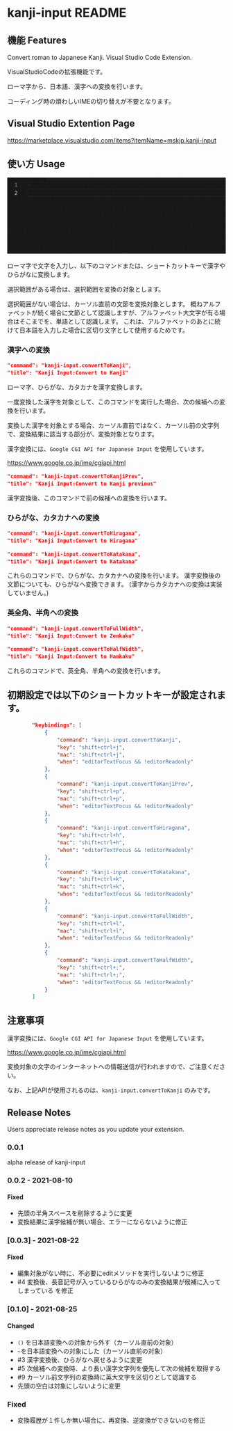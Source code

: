 # kanji-input README

## 機能 Features

Convert roman to Japanese Kanji.
Visual Studio Code Extension.

VisualStudioCodeの拡張機能です。

ローマ字から、日本語、漢字への変換を行います。

コーディング時の煩わしいIMEの切り替えが不要となります。

## Visual Studio Extention Page

https://marketplace.visualstudio.com/items?itemName=mskjp.kanji-input

## 使い方 Usage

![使い方](image/kanji-input-usage.gif "usage")

ローマ字で文字を入力し、以下のコマンドまたは、ショートカットキーで漢字やひらがなに変換します。

選択範囲がある場合は、選択範囲を変換の対象とします。

選択範囲がない場合は、カーソル直前の文節を変換対象とします。
概ねアルファベットが続く場合に文節として認識しますが、アルファベット大文字が有る場合はそこまでを、単語として認識します。
これは、アルファベットのあとに続けて日本語を入力した場合に区切り文字として使用するためです。

### 漢字への変換

```json
"command": "kanji-input.convertToKanji",
"title": "Kanji Input:Convert to Kanji"
```

ローマ字、ひらがな、カタカナを漢字変換します。

一度変換した漢字を対象として、このコマンドを実行した場合、次の候補への変換を行います。

変換した漢字を対象とする場合、カーソル直前ではなく、カーソル前の文字列で、変換結果に該当する部分が、変換対象となります。

漢字変換には、`Google CGI API for Japanese Input` を使用しています。

https://www.google.co.jp/ime/cgiapi.html

```json
"command": "kanji-input.convertToKanjiPrev",
"title": "Kanji Input:Convert to Kanji previous"
```

漢字変換後、このコマンドで前の候補への変換を行います。

### ひらがな、カタカナへの変換

```json
"command": "kanji-input.convertToHiragana",
"title": "Kanji Input:Convert to Hiragana"
```

```json
"command": "kanji-input.convertToKatakana",
"title": "Kanji Input:Convert to Katakana"
```

これらのコマンドで、ひらがな、カタカナへの変換を行います。
漢字変換後の文節についても、ひらがなへ変換できます。
(漢字からカタカナへの変換は実装していません。)

### 英全角、半角への変換

```json
"command": "kanji-input.convertToFullWidth",
"title": "Kanji Input:Convert to Zenkaku"
```

```json
"command": "kanji-input.convertToHalfWidth",
"title": "Kanji Input:Convert to Hankaku"
```

これらのコマンドで、英全角、半角への変換を行います。

## 初期設定では以下のショートカットキーが設定されます。

```json
        "keybindings": [
            {
                "command": "kanji-input.convertToKanji",
                "key": "shift+ctrl+j",
                "mac": "shift+ctrl+j",
                "when": "editorTextFocus && !editorReadonly"
            },
            {
                "command": "kanji-input.convertToKanjiPrev",
                "key": "shift+ctrl+p",
                "mac": "shift+ctrl+p",
                "when": "editorTextFocus && !editorReadonly"
            },
            {
                "command": "kanji-input.convertToHiragana",
                "key": "shift+ctrl+h",
                "mac": "shift+ctrl+h",
                "when": "editorTextFocus && !editorReadonly"
            },
            {
                "command": "kanji-input.convertToKatakana",
                "key": "shift+ctrl+k",
                "mac": "shift+ctrl+k",
                "when": "editorTextFocus && !editorReadonly"
            },
            {
                "command": "kanji-input.convertToFullWidth",
                "key": "shift+ctrl+l",
                "mac": "shift+ctrl+l",
                "when": "editorTextFocus && !editorReadonly"
            },
            {
                "command": "kanji-input.convertToHalfWidth",
                "key": "shift+ctrl+;",
                "mac": "shift+ctrl+;",
                "when": "editorTextFocus && !editorReadonly"
            }
        ]
```

## 注意事項

漢字変換には、`Google CGI API for Japanese Input` を使用しています。

https://www.google.co.jp/ime/cgiapi.html

変換対象の文字のインターネットへの情報送信が行われますので、ご注意ください。

なお、上記APIが使用されるのは、`kanji-input.convertToKanji` のみです。

## Release Notes

Users appreciate release notes as you update your extension.

### 0.0.1

alpha release of kanji-input

### 0.0.2 - 2021-08-10

#### Fixed

- 先頭の半角スペースを削除するように変更
- 変換結果に漢字候補が無い場合、エラーにならないように修正

### [0.0.3] - 2021-08-22

#### Fixed

- 編集対象がない時に、不必要にeditメソッドを実行しないように修正
- #4 変換後、長音記号が入っているひらがなのみの変換結果が候補に入ってしまっている を修正


### [0.1.0] - 2021-08-25

#### Changed

- `()` を日本語変換への対象から外す（カーソル直前の対象）
- `~`を日本語変換への対象にした（カーソル直前の対象）
- #3 漢字変換後、ひらがなへ戻せるように変更
- #5 次候補への変換時、より長い漢字文字列を優先して次の候補を取得する
- #9 カーソル前文字列の変換時に英大文字を区切りとして認識する
- 先頭の空白は対象にしないように変更

### Fixed

- 変換履歴が１件しか無い場合に、再変換、逆変換ができないのを修正
